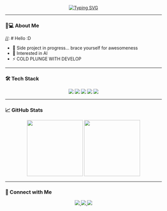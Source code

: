 <p align="center">
  <a href="https://git.io/typing-svg">
    <img src="https://readme-typing-svg.demolab.com?font=Fira+Code&pause=1000&color=5C7AEA&center=true&vCenter=true&width=435&lines=Hello!;I'm+trying+out+different+things+right+now." alt="Typing SVG" />
  </a>
</p>

---

### 👨💻 About Me
[//]: # Hello :D
- 🔭 Side project in progress... brace yourself for awesomeness
- 🌱 Interested in AI
- ⚡ COLD PLUNGE WITH DEVELOP

---

### 🛠 Tech Stack
[//]: # (기술 스택 아이콘은 https://simpleicons.org/ 에서 검색)
<p align="center">
  <img src="https://img.shields.io/badge/Go-00ADD8?style=flat&logo=go&logoColor=white" />
  <img src="https://img.shields.io/badge/Python-3776AB?style=flat&logo=python&logoColor=white" />
  <img src="https://img.shields.io/badge/Kubernetes-326CE5?style=flat&logo=kubernetes&logoColor=white" />
  <img src="https://img.shields.io/badge/AWS-232F3E?style=flat&logo=amazonaws&logoColor=white" />
  <img src="https://img.shields.io/badge/Terraform-7B42BC?style=flat&logo=terraform&logoColor=white" />
</p>

---

### 📈 GitHub Stats
[//]: # (stats 카드 커스텀: https://github.com/anuraghazra/github-readme-stats)
<p align="center">
  <img height="180em" src="https://github-readme-stats.vercel.app/api?username=developwho&show_icons=true&theme=vue&hide_border=true" />
  <img height="180em" src="https://github-readme-stats.vercel.app/api/top-langs/?username=developwho&layout=compact&theme=vue&hide_border=true" />
</p>

---

### 🤝 Connect with Me
[//]: # (oiiadatarch@gmail.com)
<p align="center">
  <a href="mailto:oiiadatarch@gmail.com">
    <img src="https://img.shields.io/badge/Gmail-EA4335?style=for-the-badge&logo=gmail&logoColor=white" />
  </a>
  <a href="https://www.linkedin.com/in/yourprofile">
    <img src="https://img.shields.io/badge/LinkedIn-0A66C2?style=for-the-badge&logo=linkedin&logoColor=white" />
  </a>
  <a href="https://your-blog.com">
    <img src="https://img.shields.io/badge/Blog-FF5722?style=for-the-badge&logo=medium&logoColor=white" />
  </a>
</p>
